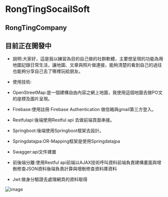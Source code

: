 # RongTingSocailSoft
## RongTingCompany
## 目前正在開發中

* 說明:大家好，這是我以練習為目的自己做的社群軟體，主要想呈現的功能為用地圖記錄日常生活，讓地圖、文章與照片做連接，能夠清楚的看到自己的過往也能夠分享自己去了哪裡玩給朋友。
  
* 使用技術:
* OpenStreetMap:是一個建構自由內容之網上地圖，我使用這個地圖去做PO文的座標及圖片呈現。
* Firebase:使用註冊 Firebase Authentication 做信箱與gmail第三方登入。
* Restfulapi:後端使用Restful api 去做前端頁面串接。
* Springboot:後端使用Springboot框架去設計。
* Springdatajpa:OR-Mapping框架是使用Springdatajpa
* Swagger:api文件建置
* 前後端分離:使用Restful api前端以AJAX技術呼叫資料前端負責建構畫面與增刪修查JSON資料後端負責計算與增刪修查資料庫資料
* Jwt:做身分驗證去處理網頁的資料取得






![image](https://user-images.githubusercontent.com/100818134/175343961-9d958ab6-08c8-4e9a-9b3d-b9edc8a31b24.png)
